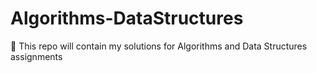 # Algorithms-DataStructures
🔮 This repo will contain my solutions for Algorithms and Data Structures assignments 
